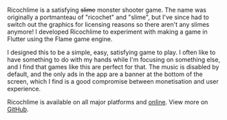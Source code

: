 Ricochlime is a satisfying ~~slime~~ monster shooter game.
The name was originally a portmanteau of "ricochet" and "slime",
but I've since had to switch out the graphics for licensing reasons
so there aren't any slimes anymore! I developed Ricochlime to experiment
with making a game in Flutter using the Flame game engine.

I designed this to be a simple, easy, satisfying game to play.
I often like to have something to do with my hands while I'm focusing on something else,
and I find that games like this are perfect for that.
The music is disabled by default, and
the only ads in the app are a banner at the bottom of the screen,
which I find is a good compromise between monetisation and user experience.

Ricochlime is available on all major platforms and
[online](https://ricochlime.adil.hanney.org).
View more on [GitHub](https://github.com/adil192/ricochlime).
